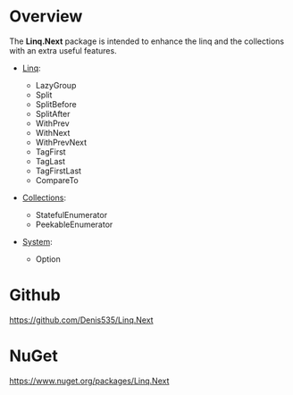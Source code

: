 ﻿# Overview

The **Linq.Next** package is intended to enhance the linq and the collections with an extra useful features.

- [Linq](https://github.com/Denis535/Linq.Next/blob/master/Linq.Next/System.Linq/LinqNext.cs):
  - LazyGroup
  - Split
  - SplitBefore
  - SplitAfter
  - WithPrev
  - WithNext
  - WithPrevNext
  - TagFirst
  - TagLast
  - TagFirstLast
  - CompareTo

- [Collections](https://github.com/Denis535/Linq.Next/tree/master/Linq.Next/System.Collections.Generic):
  - StatefulEnumerator
  - PeekableEnumerator

- [System](https://github.com/Denis535/Linq.Next/tree/master/Linq.Next/System):
  - Option

# Github
https://github.com/Denis535/Linq.Next

# NuGet
https://www.nuget.org/packages/Linq.Next